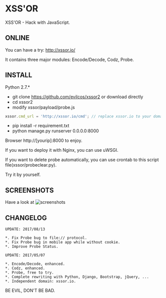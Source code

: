 # XSS'OR
XSS'OR - Hack with JavaScript.

## ONLINE
You can have a try:
http://xssor.io/

It contains three major modules: Encode/Decode, Codz, Probe.

## INSTALL

Python 2.7.*

* git clone https://github.com/evilcos/xssor2 or download directly
* cd xssor2
* modify xssor/payload/probe.js
```javascript
xssor.cmd_url = 'http://xssor.io/cmd'; // replace xssor.io to your domain or ip address
```
* pip install -r requirement.txt
* python manage.py runserver 0.0.0.0:8000

Browser http://[yourip]:8000 to enjoy.

If you want to deploy it with Nginx, you can use uWSGI.

If you want to delete probe automatically, you can use crontab to this script file(xssor/probeclear.py).

Try it by yourself.

## SCREENSHOTS

Have a look at ![screenshots](https://github.com/evilcos/xssor2/tree/master/screenshots)

## CHANGELOG

```
UPDATE: 2017/08/13

*. Fix Probe bug to file:// protocol.
*. Fix Probe bug in mobile app while without cookie.
*. Improve Probe Status.

UPDATE: 2017/05/07

*. Encode/Decode, enhanced.
*. Codz, enhanced.
*. Probe, free to try.
*. Complete rewriting with Python, Django, Bootstrap, jQuery, ...
*. Independent domain: xssor.io.
```

BE EVIL, DON'T BE BAD.

